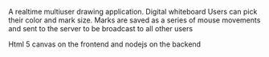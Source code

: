 A realtime multiuser drawing application. Digital whiteboard
Users can pick their color and mark size. Marks are saved as a series of mouse movements and sent to the server to be broadcast to all other users

Html 5 canvas on the frontend and nodejs on the backend
